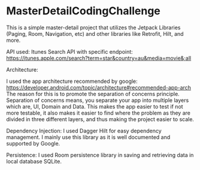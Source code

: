 # MasterDetailCodingChallenge

This is a simple master-detail project that utilizes the Jetpack Libraries (Paging, Room, Navigation, etc) and other libraries like Retrofit, Hilt, and more.

API used: Itunes Search API with specific endpoint: https://itunes.apple.com/search?term=star&country=au&media=movie&;all

Architecture:

I used the app architecture recommended by google: https://developer.android.com/topic/architecture#recommended-app-arch 
The reason for this is to promote the separation of concerns principle. Separation of concerns means, you separate your app into multiple layers
which are, UI, Domain and Data. This makes the app easier to test if not more testable, it also makes it easier to find where the problem as they are divided in three different layers, and thus
making the project easier to scale. 

Dependency Injection:
I used Dagger Hilt for easy dependency management. I mainly use this library as it is well documented and supported by Google.

Persistence:
I used Room persistence library in saving and retrieving data in local database SQLite. 
